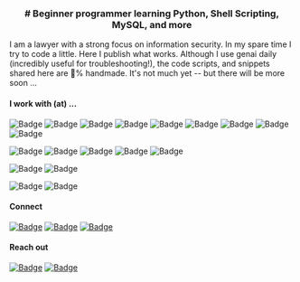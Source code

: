 <h3 align="center"># Beginner programmer learning Python, Shell Scripting, MySQL, and more</h3>

<p>I am a lawyer with a strong focus on information security. In my spare time I try to code a little. Here I publish what works. Although I use genai daily (incredibly useful for troubleshooting!), the code scripts, and snippets shared here are 💯% handmade. It's not much yet -- but there will be more soon ...</p>

<h4>I work with (at) ...</h4>

<p>
    <img src="https://img.shields.io/badge/Python-black?style=flat-square" alt="Badge">
    <img src="https://img.shields.io/badge/Shell%20Scripting-black?style=flat-square" alt="Badge">
    <img src="https://img.shields.io/badge/MySQL-black?style=flat-square" alt="Badge">
    <img src="https://img.shields.io/badge/YAML-black?style=flat-square" alt="Badge">
    <img src="https://img.shields.io/badge/HTML-black?style=flat-square" alt="Badge">
    <img src="https://img.shields.io/badge/CSS-black?style=flat-square" alt="Badge">
    <img src="https://img.shields.io/badge/JavaScript-black?style=flat-square" alt="Badge">
    <img src="https://img.shields.io/badge/BASIC-black?style=flat-square" alt="Badge">
    <img src="https://img.shields.io/badge/LaTeX-black?style=flat-square" alt="Badge">
</p>

<p>
    <img src="https://img.shields.io/badge/PyCharm-grey?style=flat-square" alt="Badge">
    <img src="https://img.shields.io/badge/Ansible-grey?style=flat-square" alt="Badge">
    <img src="https://img.shields.io/badge/Docker-grey?style=flat-square" alt="Badge">
    <img src="https://img.shields.io/badge/Kubernetes-grey?style=flat-square" alt="Badge">
    <img src="https://img.shields.io/badge/Google%20Cloud-grey?style=flat-square" alt="Badge">
</p>

<p>
    <img src="https://img.shields.io/badge/Networking-lightgrey?style=flat-square" alt="Badge">
    <img src="https://img.shields.io/badge/TCP%2FIP-lightgrey?style=flat-square" alt="Badge">
</p>

<p>
    <img src="https://img.shields.io/badge/Linux-ebebeb?style=flat-square" alt="Badge">
    <img src="https://img.shields.io/badge/Windows-ebebeb?style=flat-square" alt="Badge">
</p>

<h4>Connect</h4>

<p>
    <a href="https://x.com/january1073"><img src="https://img.shields.io/badge/X.com-magenta?style=flat-square" alt="Badge"></a>  
    <a href="https://tryhackme.com/p/january1073"><img src="https://img.shields.io/badge/TryHackMe-magenta?style=flat-square" alt="Badge"></a>
    <a href="https://www.linkedin.com/in/fongern" target="_blank"><img src="https://img.shields.io/badge/LinkedIn-magenta?style=flat-square" alt="Badge"></a>
</p>

<h4>Reach out</h4>

<p> 
    <a href="mailto:january1073@yahoo.com" target="_blank"><img src="https://img.shields.io/badge/Email-black?style=flat-square" alt="Badge"></a>
    <a href="https://keys.openpgp.org/vks/v1/by-fingerprint/12E72BB71FE10C5C0BC5687B70493AE9DCEF9877" target="_blank"><img src="https://img.shields.io/badge/PGP Key-black?style=flat-square&logo=gnuprivacyguard" alt="Badge"></a>
</p> 
